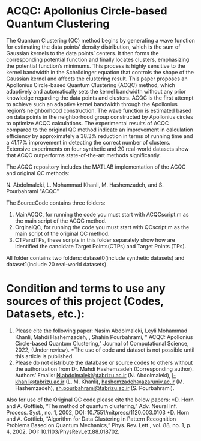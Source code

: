 # ACQC: Apollonius Circle-based Quantum Clustering

The Quantum Clustering (QC) method begins by generating a wave function for estimating the data points’ density distribution, which is the sum of Gaussian kernels to the data points’ centers. It then forms the corresponding potential function and finally locates clusters, emphasizing the potential function’s minimums. This process is highly sensitive to the kernel bandwidth in the Schrödinger equation that controls the shape of the Gaussian kernel and affects the clustering result. This paper proposes an Apollonius Circle-based Quantum Clustering (ACQC) method, which adaptively and automatically sets the kernel bandwidth without any prior knowledge regarding the data points and clusters. ACQC is the first attempt to achieve such an adaptive kernel bandwidth through the Apollonius region’s neighborhood construction. The wave function is estimated based on data points in the neighborhood group constructed by Apollonius circles to optimize ACQC calculations. The experimental results of ACQC compared to the original QC method indicate an improvement in calculation efficiency by approximately a 38.3% reduction in terms of running time and a 41.17% improvement in detecting the correct number of clusters. Extensive experiments on four synthetic and 20 real-world datasets show that ACQC outperforms state-of-the-art methods significantly. 




The ACQC repository includes the MATLAB implementation of the ACQC and original QC methods:

N. Abdolmaleki, L. Mohammad Khanli, M. Hashemzadeh, and  S. Pourbahrami "ACQC"

The SourceCode contains three folders:
1) MainACQC, for running the code you must start with ACQCscript.m as the main script of the ACQC method.
2) OrginalQC, for running the code you must start with QCscript.m as the main script of the original QC method.
3) CTPandTPs, these scripts in this folder separately show how are identified the candidate Target Points(CTPs) and Target Points (TPs).


All folder contains two folders: dataset0(include synthetic datasets) and dataset1(include 20 real-world datasets).




# Condition and terms to use any sources of this project (Codes, Datasets, etc.):

1.	Please cite the following paper:
Nasim Abdolmaleki, Leyli Mohammad Khanli, Mahdi Hashemzadeh, , Shahin Pourbahrami, " ACQC: Apollonius Circle-based Quantum Clustering," Journal of Computational Science, 2022, (Under review).
*The use of code and dataset is not possible until this article is published.
2.	Please do not distribute the database or source codes to others without the authorization from Dr. Mahdi Hashemzadeh (Corresponding author).
Authors’ Emails: N.abdolmaleki@tabrizu.ac.ir (N. Abdolmaleki), l-khanli@tabrizu.ac.ir (L. M. Khanli), hashemzadeh@azaruniv.ac.ir (M. Hashemzadeh), sh.pourbahrami@tabrizu.ac.ir (S. Pourbahrami).

Also for use of the Original QC code please cite the below papers:
*D. Horn and A. Gottlieb, “The method of quantum clustering,” Adv. Neural Inf. Process. Syst., no. 1, 2002, DOI: 10.7551/mitpress/1120.003.0103
*D. Horn and A. Gottlieb, “Algorithm for Data Clustering in Pattern Recognition Problems Based on Quantum Mechanics,” Phys. Rev. Lett., vol. 88, no. 1, p. 4, 2002, DOI: 10.1103/PhysRevLett.88.018702.
